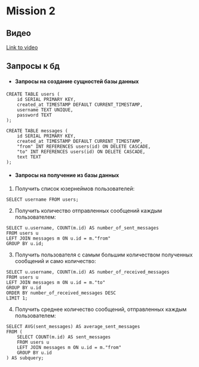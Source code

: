# Mission 2

## Видео

[Link to video](https://drive.google.com/file/d/1MV3X-gGyE9MXbIzvYtx-Yg5WsRyCXXST/view?usp=sharing)

## Запросы к бд

-  ####  Запросы на создание сущностей базы данных

```
CREATE TABLE users (
    id SERIAL PRIMARY KEY,
    created_at TIMESTAMP DEFAULT CURRENT_TIMESTAMP,
    username TEXT UNIQUE,
    password TEXT
);

CREATE TABLE messages (
    id SERIAL PRIMARY KEY,
    created_at TIMESTAMP DEFAULT CURRENT_TIMESTAMP,
    "from" INT REFERENCES users(id) ON DELETE CASCADE,
    "to" INT REFERENCES users(id) ON DELETE CASCADE,
    text TEXT
);
```
- #### Запросы на получение из базы данных
1. Получить список юзернеймов пользователей:
```
SELECT username FROM users;
```
2. Получить количество отправленных сообщений каждым пользователем:
```
SELECT u.username, COUNT(m.id) AS number_of_sent_messages
FROM users u
LEFT JOIN messages m ON u.id = m."from"
GROUP BY u.id;
```
3. Получить пользователя с самым большим количеством полученных сообщений и само количество:
```
SELECT u.username, COUNT(m.id) AS number_of_received_messages
FROM users u
LEFT JOIN messages m ON u.id = m."to"
GROUP BY u.id
ORDER BY number_of_received_messages DESC
LIMIT 1;
```
4. Получить среднее количество сообщений, отправленных каждым пользователем:
```
SELECT AVG(sent_messages) AS average_sent_messages
FROM (
    SELECT COUNT(m.id) AS sent_messages
    FROM users u
    LEFT JOIN messages m ON u.id = m."from"
    GROUP BY u.id
) AS subquery;
```